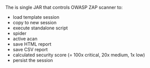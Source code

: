 

The is single JAR that controls OWASP ZAP scanner to:

- load template session
- copy to new session
- execute standalone script
- spider 
- active acan
- save HTML report
- save CSV report
- calculated security score (= 100x critical, 20x medium, 1x low) 
- persist the session

